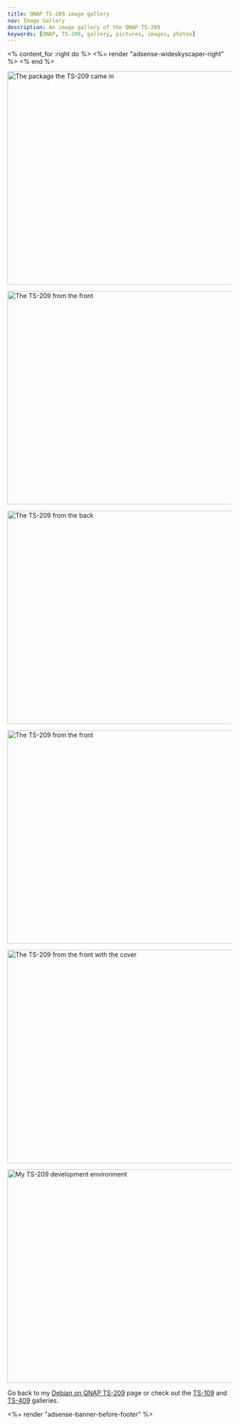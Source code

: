 ```yaml
---
title: QNAP TS-209 image gallery
nav: Image Gallery
description: An image gallery of the QNAP TS-209
keywords: [QNAP, TS-209, gallery, pictures, images, photos]
---
```


<% content_for :right do %>
<%= render "adsense-wideskyscaper-right" %>
<% end %>

<p>
<a href = "../images/img_0001.jpg">
<img src = "../images/img_0001s.jpg" class="border" alt = "The package the TS-209 came in" width="640" height="480" />
</a>
</p>

<p>
<a href = "../images/img_0002.jpg">
<img src = "../images/img_0002s.jpg" class="border" alt = "The TS-209 from the front" width="640" height="480" />
</a>
</p>

<p>
<a href = "../images/img_0003.jpg">
<img src = "../images/img_0003s.jpg" class="border" alt = "The TS-209 from the back" width="640" height="480" />
</a>
</p>

<p>
<a href = "../images/img_0004.jpg">
<img src = "../images/img_0004s.jpg" class="border" alt = "The TS-209 from the front" width="640" height="480" />
</a>
</p>

<p>
<a href = "../images/img_0005.jpg">
<img src = "../images/img_0005s.jpg" class="border" alt = "The TS-209 from the front with the cover" width="640" height="480" />
</a>
</p>

<p>
<a href = "../images/img_0007.jpg">
<img src = "../images/img_0007s.jpg" class="border" alt = "My TS-209 development environment" width="640" height="480" />
</a>
</p>

Go back to my <a href = "..">Debian on QNAP TS-209</a> page or check out
the <a href = "../../ts-109/gallery">TS-109</a> and <a href =
"../../ts-409/gallery">TS-409</a> galleries.

<div class="bbf">
<%= render "adsense-banner-before-footer" %>
</div>

